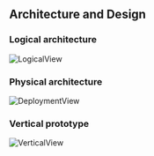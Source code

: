 
## Architecture and Design

### Logical architecture

![LogicalView](https://github.com/FEUP-LEIC-ES-2022-23/2LEIC12T4/blob/main/images/LogicalView.png)

### Physical architecture

![DeploymentView](https://github.com/FEUP-LEIC-ES-2022-23/2LEIC12T4/blob/main/images/PhysicalView.png)

### Vertical prototype

![VerticalView](https://github.com/FEUP-LEIC-ES-2022-23/2LEIC12T4/blob/main/images/VerticalView.jpg)

